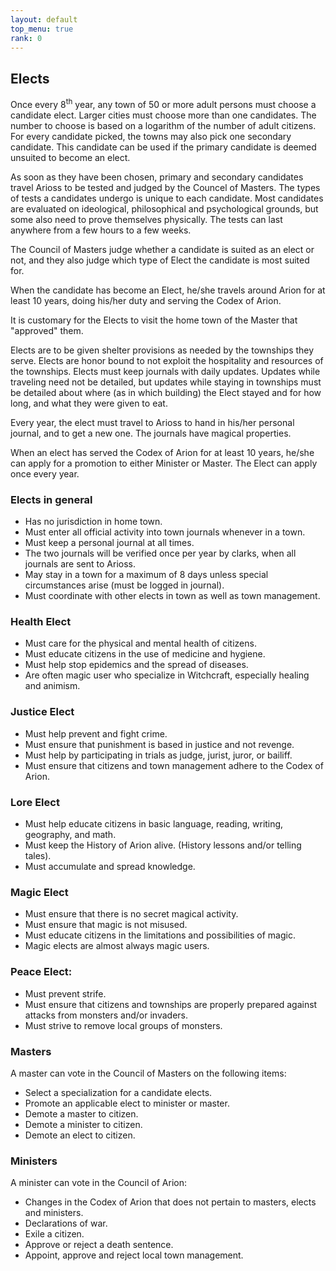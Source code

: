 ```yaml
---
layout: default
top_menu: true
rank: 0
---
```


## Elects

Once every 8<sup>th</sup> year, any town of 50 or more adult persons must choose a candidate elect.
Larger cities must choose more than one candidates.
The number to choose is based on a logarithm of the number of adult citizens. 
For every candidate picked, the towns may also pick one secondary candidate.
This candidate can be used if the primary candidate is deemed unsuited to become an elect. 

As soon as they have been chosen, primary and secondary candidates travel Arioss to be tested and judged by the Councel of Masters.
The types of tests a candidates undergo is unique to each candidate.
Most candidates are evaluated on ideological, philosophical and psychological grounds,
but some also need to prove themselves physically. The tests can last anywhere from a few hours to a few weeks. 

The Council of Masters judge whether a candidate is suited as an elect or not, and they also judge which type of Elect the candidate is most suited for. 

When the candidate has become an Elect, he/she travels around Arion for at least 10 years, doing his/her duty and serving the Codex of Arion. 

It is customary for the Elects to visit the home town of the Master that "approved" them.

Elects are to be given shelter provisions as needed by the townships they serve. Elects are honor bound to not exploit the hospitality and resources of the townships.
Elects must keep journals with daily updates. Updates while traveling need not be detailed, but updates while staying in townships must be detailed about where (as in which building) the Elect stayed and for how long, and what they were given to eat.

Every year, the elect must travel to Arioss to hand in his/her personal journal, and to get a new one. The journals have magical properties.

When an elect has served the Codex of Arion for at least 10 years, he/she can apply for a promotion to either Minister or Master. The Elect can apply once every year.

### Elects in general

 - Has no jurisdiction in home town.
 - Must enter all official activity into town journals whenever in a town.
 - Must keep a personal journal at all times.
 - The two journals will be verified once per year by clarks, when all journals are sent to Arioss.
 - May stay in a town for a maximum of 8 days unless special circumstances arise (must be logged in journal).
 - Must coordinate with other elects in town as well as town management.

### Health Elect

 - Must care for the physical and mental health of citizens.
 - Must educate citizens in the use of medicine and hygiene.
 - Must help stop epidemics and the spread of diseases. 
 - Are often magic user who specialize in Witchcraft, especially healing and animism.

### Justice Elect

 - Must help prevent and fight crime.
 - Must ensure that punishment is based in justice and not revenge. 
 - Must help by participating in trials as judge, jurist, juror, or bailiff.
 - Must ensure that citizens and town management adhere to the Codex of Arion.

### Lore Elect

 - Must help educate citizens in basic language, reading, writing, geography, and math.
 - Must keep the History of Arion alive. (History lessons and/or telling tales).
 - Must accumulate and spread knowledge.

### Magic Elect

 - Must ensure that there is no secret magical activity.
 - Must ensure that magic is not misused. 
 - Must educate citizens in the limitations and possibilities of magic.
 - Magic elects are almost always magic users.

### Peace Elect:
 - Must prevent strife.
 - Must ensure that citizens and townships are properly prepared against attacks from monsters and/or invaders.
 - Must strive to remove local groups of monsters.


### Masters

A master can vote in the Council of Masters on the following items:

 - Select a specialization for a candidate elects.
 - Promote an applicable elect to minister or master.
 - Demote a master to citizen.
 - Demote a minister to citizen.
 - Demote an elect to citizen.


### Ministers

A minister can vote in the Council of Arion:
 
 - Changes in the Codex of Arion that does not pertain to masters, elects and ministers.
 - Declarations of war.
 - Exile a citizen.
 - Approve or reject a death sentence.
 - Appoint, approve and reject local town management.
